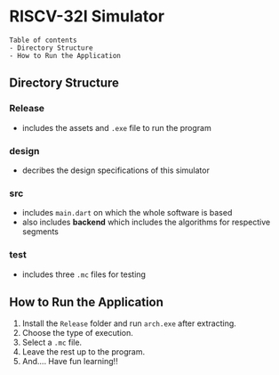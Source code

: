 # RISCV-32I Simulator
```
Table of contents
- Directory Structure
- How to Run the Application
```

## Directory Structure
### Release
- includes  the assets and `.exe` file to run the program
### design
- decribes the design specifications of this simulator
### src
- includes `main.dart` on which the whole software is based
- also includes **backend** which includes the algorithms for respective segments  
### test
- includes three `.mc` files for testing

## How to Run the Application
1. Install the `Release` folder and run `arch.exe` after extracting.
2. Choose the type of execution.
3. Select a `.mc` file.
4. Leave the rest up to the program.
5. And.... Have fun learning!!
